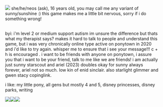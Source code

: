 <img src="https://media.discordapp.net/attachments/903364339464044575/1100879943023468595/C2145FA2-A605-43C5-B16C-538E2190BE18.png">
she/he/neos (ask), 16 years old, you may call me any variant of sunny/sunshine :) this game makes me a little bit nervous, sorry if i do something wrong!



<br>byi: i'm level 2 or medium support autism im unsure the difference but thats what my therapist says? makes it hard to talk to people and understand this game, but i was very chronically online type active on ponytown in 2020 and i'd like to try again. whisper me to ensure that i see your message!!! c + h is encouraged . i want to be friends with anyone on ponytown, i assure you that i want to be your friend, talk to me like we are friends! i am actually just sunny starscout and ariel (2023) doubles okay for sunny always forever, ariel not so much. low kin of enid sinclair. also starlight glimmer and gwen stacy copinglink.</br>


i like: my little pony, all gens but mostly 4 and 5, disney princesses, disney parks, writing



<img src="https://sillystamps.carrd.co/assets/images/gallery01/dc0eed6e.gif?v=b2361428"><img src="https://snowy.neocities.org/s/all1.gif"><img src="https://images-wixmp-ed30a86b8c4ca887773594c2.wixmp.com/f/1b2945b0-7fce-46cb-a1c2-c4f81a29a641/dce0vev-47c2352e-a5e7-4956-9475-a4cb398f93b6.png?token=eyJ0eXAiOiJKV1QiLCJhbGciOiJIUzI1NiJ9.eyJzdWIiOiJ1cm46YXBwOjdlMGQxODg5ODIyNjQzNzNhNWYwZDQxNWVhMGQyNmUwIiwiaXNzIjoidXJuOmFwcDo3ZTBkMTg4OTgyMjY0MzczYTVmMGQ0MTVlYTBkMjZlMCIsIm9iaiI6W1t7InBhdGgiOiJcL2ZcLzFiMjk0NWIwLTdmY2UtNDZjYi1hMWMyLWM0ZjgxYTI5YTY0MVwvZGNlMHZldi00N2MyMzUyZS1hNWU3LTQ5NTYtOTQ3NS1hNGNiMzk4ZjkzYjYucG5nIn1dXSwiYXVkIjpbInVybjpzZXJ2aWNlOmZpbGUuZG93bmxvYWQiXX0.yIAZ7ZALfbKymev7wExtcd0bsW9qcrLws6dK8XcO8zc">
